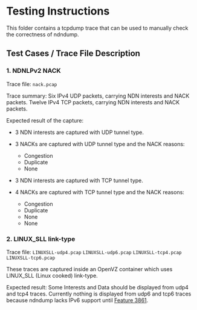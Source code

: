 Testing Instructions
====================

This folder contains a tcpdump trace that can be used to manually check
the correctness of ndndump.

## Test Cases / Trace File Description

### 1. NDNLPv2 NACK

Trace file: `nack.pcap`

Trace summary: Six IPv4 UDP packets, carrying NDN interests and NACK packets.
Twelve IPv4 TCP packets, carrying NDN interests and NACK packets.

Expected result of the capture:

- 3 NDN interests are captured with UDP tunnel type.
- 3 NACKs are captured with UDP tunnel type and the NACK reasons:
  - Congestion
  - Duplicate
  - None

- 3 NDN interests are captured with TCP tunnel type.
- 4 NACKs are captured with TCP tunnel type and the NACK reasons:
  - Congestion
  - Duplicate
  - None
  - None

### 2. LINUX\_SLL link-type

Trace file: `LINUXSLL-udp4.pcap` `LINUXSLL-udp6.pcap` `LINUXSLL-tcp4.pcap` `LINUXSLL-tcp6.pcap`

These traces are captured inside an OpenVZ container which uses LINUX\_SLL (Linux cooked) link-type.

Expected result:
Some Interests and Data should be displayed from udp4 and tcp4 traces.
Currently nothing is displayed from udp6 and tcp6 traces because ndndump lacks IPv6 support until [Feature 3861](https://redmine.named-data.net/issues/3861).
